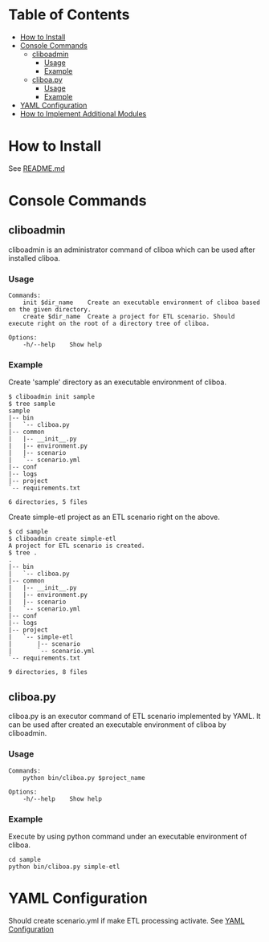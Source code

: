 # Table of Contents
* [How to Install](#user-content-how-to-install)
* [Console Commands](#user-content-console-commands)
	* [cliboadmin](#user-content-cliboadmin)
		* [Usage](#user-content-usage)
		* [Example](#user-content-example)
	* [cliboa.py](#user-content-cliboa.py)
		* [Usage](#user-content-usage)
		* [Example](#user-content-example)
* [YAML Configuration](#user-content-yaml-configuration)
* [How to Implement Additional Modules](#user-content-how-to-implement-additional-modules)


# How to Install
See [README.md](/README.md#markdown-header-install-cliboa)

# Console Commands
## cliboadmin
cliboadmin is an administrator command of cliboa which can be used after installed cliboa.

### Usage
```
Commands:
	init $dir_name    Create an executable environment of cliboa based on the given directory.
	create $dir_name  Create a project for ETL scenario. Should execute right on the root of a directory tree of cliboa. 

Options:
	-h/--help    Show help
```

### Example
Create 'sample' directory as an executable environment of cliboa.
```
$ cliboadmin init sample
$ tree sample
sample
|-- bin
|   `-- cliboa.py
|-- common
|   |-- __init__.py
|   |-- environment.py
|   |-- scenario
|   `-- scenario.yml
|-- conf
|-- logs
|-- project
`-- requirements.txt

6 directories, 5 files
```

Create simple-etl project as an ETL scenario right on the above.
```
$ cd sample
$ cliboadmin create simple-etl
A project for ETL scenario is created.
$ tree .
.
|-- bin
|   `-- cliboa.py
|-- common
|   |-- __init__.py
|   |-- environment.py
|   |-- scenario
|   `-- scenario.yml
|-- conf
|-- logs
|-- project
|   `-- simple-etl
|       |-- scenario
|       `-- scenario.yml
`-- requirements.txt

9 directories, 8 files
```


## cliboa.py
cliboa.py is an executor command of ETL scenario implemented by YAML. It can be used after created an executable environment of cliboa by cliboadmin.

### Usage
```
Commands:
    python bin/cliboa.py $project_name

Options:
    -h/--help    Show help
```

### Example
Execute by using python command under an executable environment of cliboa.
```
cd sample
python bin/cliboa.py simple-etl
```

# YAML Configuration
Should create scenario.yml if make ETL processing activate.
See [YAML Configuration](/docs/yaml_configuration.md)

